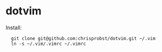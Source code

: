 # dotvim

Install:

```
  git clone git@github.com:chrisprobst/dotvim.git ~/.vim
  ln -s ~/.vim/.vimrc ~/.vimrc
```
